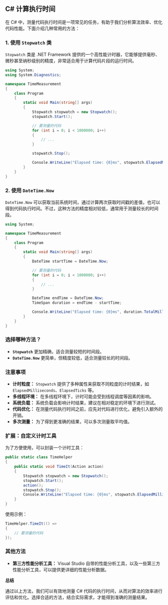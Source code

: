 ## C# 计算执行时间

在 C# 中，测量代码执行时间是一项常见的任务，有助于我们分析算法效率、优化代码性能。下面介绍几种常用的方法：

### 1. 使用 `Stopwatch` 类

`Stopwatch` 类是 .NET Framework 提供的一个高性能计时器，它能够提供毫秒、微秒甚至纳秒级别的精度，非常适合用于计算代码片段的运行时间。

```C#
using System;
using System.Diagnostics;

namespace TimeMeasurement
{
    class Program
    {
        static void Main(string[] args)
        {
            Stopwatch stopwatch = new Stopwatch();
            stopwatch.Start();

            // 要测量的代码
            for (int i = 0; i < 1000000; i++)
            {
                // ...
            }

            stopwatch.Stop();

            Console.WriteLine("Elapsed time: {0}ms", stopwatch.ElapsedMilliseconds);
        }
    }
}
```

### 2. 使用 `DateTime.Now`

`DateTime.Now` 可以获取当前系统时间，通过计算两次获取时间戳的差值，也可以得到代码执行时间。不过，这种方法的精度相对较低，通常用于测量较长的时间段。

```C#
using System;

namespace TimeMeasurement
{
    class Program
    {
        static void Main(string[] args)
        {
            DateTime startTime = DateTime.Now;

            // 要测量的代码
            for (int i = 0; i < 1000000; i++)
            {
                // ...
            }

            DateTime endTime = DateTime.Now;
            TimeSpan duration = endTime - startTime;

            Console.WriteLine("Elapsed time: {0}ms", duration.TotalMilliseconds);
        }
    }
}
```

### 选择哪种方法？

- **`Stopwatch`** 更加精确，适合测量较短的时间段。
- **`DateTime.Now`** 更简单，但精度较低，适合测量较长的时间段。

### 注意事项

- **计时粒度：** `Stopwatch` 提供了多种属性来获取不同粒度的计时结果，如 `ElapsedMilliseconds`、`ElapsedTicks` 等。
- **多线程环境：** 在多线程环境下，计时可能会受到线程调度等因素的影响。
- **系统负载：** 系统负载会影响计时结果，建议在相对稳定的环境下进行测试。
- **代码优化：** 在测量代码执行时间之前，应先对代码进行优化，避免引入额外的开销。
- **多次测量：** 为了得到更准确的结果，可以多次测量取平均值。

### 扩展：自定义计时工具

为了方便使用，可以封装一个计时工具：

```C#
public static class TimeHelper
{
    public static void TimeIt(Action action)
    {
        Stopwatch stopwatch = new Stopwatch();
        stopwatch.Start();
        action();
        stopwatch.Stop();
        Console.WriteLine("Elapsed time: {0}ms", stopwatch.ElapsedMilliseconds);
    }
}
```

使用示例：

```C#
TimeHelper.TimeIt(() =>
{
    // 要测量的代码
});
```

### 其他方法

- **第三方性能分析工具：** Visual Studio 自带的性能分析工具，以及一些第三方性能分析工具，可以提供更详细的性能分析数据。

**总结**

通过以上方法，我们可以有效地测量 C# 代码的执行时间，从而对算法的效率进行评估和优化。选择合适的方法，结合实际需求，才能得到准确的测量结果。